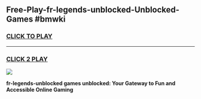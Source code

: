 
## Free-Play-fr-legends-unblocked-Unblocked-Games #bmwki
<h3>
<a href="https://news.freeplayer.one?title=fr-legends-unblocked&ref=8M">CLICK TO PLAY</a></h3>
<hr>

<h3>
<a href="https://news.freeplayer.one?title=fr-legends-unblocked&ref=8M">CLICK 2 PLAY</a>
  
</h3>

<a href="https://news.freeplayer.one?title=fr-legends-unblocked&ref=8M"><img src="https://clearcache.store/games.png"></a>


**fr-legends-unblocked games unblocked: Your Gateway to Fun and Accessible Online Gaming**
